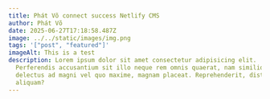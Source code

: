 ```yaml
---
title: Phát Võ connect success Netlify CMS
author: Phát Võ
date: 2025-06-27T17:18:58.487Z
image: ../../static/images/img.png
tags: '["post", "featured"]'
imageAlt: This is a test
description: Lorem ipsum dolor sit amet consectetur adipisicing elit.
  Perferendis accusantium sit illo neque rem omnis quaerat, nam similique vitae
  delectus ad magni vel quo maxime, magnam placeat. Reprehenderit, distinctio
  aliquam?
---
```


